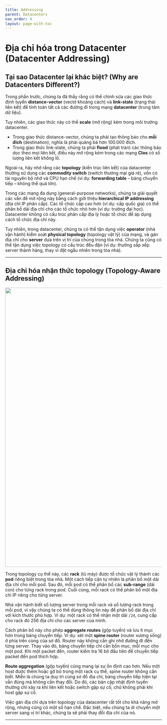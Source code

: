 ```yaml
---
title: Addressing
parent: Datacenters
nav_order: 4
layout: page-with-toc
---
```



# **Địa chỉ hóa trong Datacenter** (Datacenter Addressing)

## **Tại sao Datacenter lại khác biệt?** (Why are Datacenters Different?)

Trong phần trước, chúng ta đã thấy rằng có thể chỉnh sửa các giao thức định tuyến **distance-vector** (vectơ khoảng cách) và **link-state** (trạng thái liên kết) để tính toán tất cả các đường đi trong mạng **datacenter** (trung tâm dữ liệu).

Tuy nhiên, các giao thức này có thể **scale** (mở rộng) kém trong môi trường datacenter.  
- Trong giao thức distance-vector, chúng ta phải tạo thông báo cho **mỗi đích** (destination), nghĩa là phải quảng bá hơn 100.000 đích.  
- Trong giao thức link-state, chúng ta phải **flood** (phát tràn) các thông báo dọc theo mọi liên kết, điều này mở rộng kém trong các mạng **Clos** có số lượng liên kết khổng lồ.  

Ngoài ra, hãy nhớ rằng các **topology** (kiến trúc liên kết) của datacenter thường sử dụng các **commodity switch** (switch thương mại giá rẻ), vốn có tài nguyên bộ nhớ và CPU hạn chế (ví dụ: **forwarding table** – bảng chuyển tiếp – không thể quá lớn).

Trong các mạng đa dụng (general-purpose networks), chúng ta giải quyết các vấn đề mở rộng này bằng cách giới thiệu **hierarchical IP addressing** (địa chỉ IP phân cấp). Các tổ chức cấp cao hơn (ví dụ: cấp quốc gia) có thể phân bổ dải địa chỉ cho các tổ chức nhỏ hơn (ví dụ: trường đại học). Datacenter không có cấu trúc phân cấp địa lý hoặc tổ chức để áp dụng cách tổ chức địa chỉ này.

Tuy nhiên, trong datacenter, chúng ta có thể tận dụng việc **operator** (nhà vận hành) kiểm soát **physical topology** (topology vật lý) của mạng, và gán địa chỉ cho **server** dựa trên vị trí của chúng trong tòa nhà. Chúng ta cũng có thể tận dụng việc topology có cấu trúc đều đặn (ví dụ: thường sắp xếp server thành hàng, thay vì đặt ngẫu nhiên trong tòa nhà).

---

## **Địa chỉ hóa nhận thức topology** (Topology-Aware Addressing)

<img width="900px" src="/assets/datacenter/6-042-dc-addressing.png">

Trong topology cụ thể này, các **rack** (tủ máy) được tổ chức vật lý thành các **pod** riêng biệt trong tòa nhà. Một cách tiếp cận tự nhiên là phân bổ một dải địa chỉ cho mỗi pod. Sau đó, mỗi pod có thể phân bổ các **sub-range** (dải con) cho từng rack trong pod. Cuối cùng, mỗi rack có thể phân bổ một địa chỉ IP riêng cho từng server.

Nhà vận hành biết số lượng server trong mỗi rack và số lượng rack trong mỗi pod, vì vậy chúng ta có thể dùng thông tin này để phân bổ dải địa chỉ với kích thước phù hợp. Ví dụ: một rack có thể nhận một dải `/24`, cung cấp cho rack đó 256 địa chỉ cho các server của mình.

Cách phân bổ này cho phép **aggregate routes** (gộp tuyến) và lưu ít mục hơn trong bảng chuyển tiếp. Ví dụ: xét một **spine router** (router xương sống) ở phía trên cùng của sơ đồ. Router này không cần ghi nhớ đường đi đến từng server. Thay vào đó, bảng chuyển tiếp chỉ cần bốn mục, mỗi mục cho một pod. Khi một packet đến, router kiểm tra 16 bit đầu tiên để chuyển tiếp packet đến pod thích hợp.

**Route aggregation** (gộp tuyến) cũng mang lại sự ổn định cao hơn. Nếu một host được thêm hoặc gỡ bỏ trong một rack cụ thể, spine router không cần biết. Miễn là chúng ta duy trì cùng sơ đồ địa chỉ, bảng chuyển tiếp hiện tại vẫn đúng mà không cần thay đổi. Do đó, các bản cập nhật định tuyến thường chỉ xảy ra khi liên kết hoặc switch gặp sự cố, chứ không phải khi host gặp sự cố.

Việc gán địa chỉ dựa trên topology của datacenter rất tốt cho khả năng mở rộng, nhưng cũng có một số hạn chế. Đặc biệt, nếu chúng ta di chuyển một server sang vị trí khác, chúng ta sẽ phải thay đổi địa chỉ của nó.

---